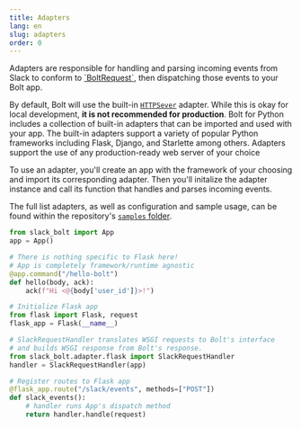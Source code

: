 ```yaml
---
title: Adapters
lang: en
slug: adapters
order: 0
---
```


<div class="section-content">
Adapters are responsible for handling and parsing incoming events from Slack to conform to <a href="https://github.com/slackapi/bolt-python/blob/main/slack_bolt/request/request.py#L13">`BoltRequest`</a>, then dispatching those events to your Bolt app.

By default, Bolt will use the built-in <a href="https://docs.python.org/3/library/http.server.html">`HTTPSever`</a> adapter. While this is okay for local development, <b>it is not recommended for production</b>. Bolt for Python includes a collection of built-in adapters that can be imported and used with your app. The built-in adapters support a variety of popular Python frameworks including Flask, Django, and Starlette among others. Adapters support the use of any production-ready web server of your choice 

To use an adapter, you'll create an app with the framework of your choosing and import its corresponding adapter. Then you'll initalize the adapter instance and call its function that handles and parses incoming events.

The full list adapters, as well as configuration and sample usage, can be found within the repository's <a href="https://github.com/slackapi/bolt-python/tree/main/samples">`samples` folder</a>.
</div>

```python
from slack_bolt import App
app = App()

# There is nothing specific to Flask here!
# App is completely framework/runtime agnostic
@app.command("/hello-bolt")
def hello(body, ack):
    ack(f"Hi <@{body['user_id']}>!")

# Initialize Flask app
from flask import Flask, request
flask_app = Flask(__name__)

# SlackRequestHandler translates WSGI requests to Bolt's interface
# and builds WSGI response from Bolt's response.
from slack_bolt.adapter.flask import SlackRequestHandler
handler = SlackRequestHandler(app)

# Register routes to Flask app
@flask_app.route("/slack/events", methods=["POST"])
def slack_events():
    # handler runs App's dispatch method
    return handler.handle(request)
```
